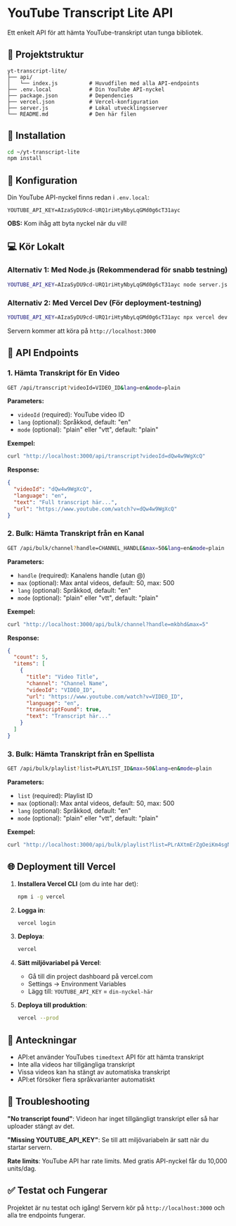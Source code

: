 # YouTube Transcript Lite API

Ett enkelt API för att hämta YouTube-transkript utan tunga bibliotek.

## 📁 Projektstruktur

```
yt-transcript-lite/
├── api/
│   └── index.js          # Huvudfilen med alla API-endpoints
├── .env.local            # Din YouTube API-nyckel
├── package.json          # Dependencies
├── vercel.json           # Vercel-konfiguration
├── server.js             # Lokal utvecklingsserver
└── README.md             # Den här filen
```

## 🚀 Installation

```bash
cd ~/yt-transcript-lite
npm install
```

## 🔑 Konfiguration

Din YouTube API-nyckel finns redan i `.env.local`:
```
YOUTUBE_API_KEY=AIzaSyDU9cd-URQ1riHtyNbyLqGMd0g6cT31ayc
```

**OBS:** Kom ihåg att byta nyckel när du vill!

## 💻 Kör Lokalt

### Alternativ 1: Med Node.js (Rekommenderad för snabb testning)
```bash
YOUTUBE_API_KEY=AIzaSyDU9cd-URQ1riHtyNbyLqGMd0g6cT31ayc node server.js
```

### Alternativ 2: Med Vercel Dev (För deployment-testning)
```bash
YOUTUBE_API_KEY=AIzaSyDU9cd-URQ1riHtyNbyLqGMd0g6cT31ayc npx vercel dev
```

Servern kommer att köra på `http://localhost:3000`

## 📡 API Endpoints

### 1. **Hämta Transkript för En Video**
```bash
GET /api/transcript?videoId=VIDEO_ID&lang=en&mode=plain
```

**Parameters:**
- `videoId` (required): YouTube video ID
- `lang` (optional): Språkkod, default: "en"
- `mode` (optional): "plain" eller "vtt", default: "plain"

**Exempel:**
```bash
curl "http://localhost:3000/api/transcript?videoId=dQw4w9WgXcQ"
```

**Response:**
```json
{
  "videoId": "dQw4w9WgXcQ",
  "language": "en",
  "text": "Full transcript här...",
  "url": "https://www.youtube.com/watch?v=dQw4w9WgXcQ"
}
```

### 2. **Bulk: Hämta Transkript från en Kanal**
```bash
GET /api/bulk/channel?handle=CHANNEL_HANDLE&max=50&lang=en&mode=plain
```

**Parameters:**
- `handle` (required): Kanalens handle (utan @)
- `max` (optional): Max antal videos, default: 50, max: 500
- `lang` (optional): Språkkod, default: "en"
- `mode` (optional): "plain" eller "vtt", default: "plain"

**Exempel:**
```bash
curl "http://localhost:3000/api/bulk/channel?handle=mkbhd&max=5"
```

**Response:**
```json
{
  "count": 5,
  "items": [
    {
      "title": "Video Title",
      "channel": "Channel Name",
      "videoId": "VIDEO_ID",
      "url": "https://www.youtube.com/watch?v=VIDEO_ID",
      "language": "en",
      "transcriptFound": true,
      "text": "Transcript här..."
    }
  ]
}
```

### 3. **Bulk: Hämta Transkript från en Spellista**
```bash
GET /api/bulk/playlist?list=PLAYLIST_ID&max=50&lang=en&mode=plain
```

**Parameters:**
- `list` (required): Playlist ID
- `max` (optional): Max antal videos, default: 50, max: 500
- `lang` (optional): Språkkod, default: "en"
- `mode` (optional): "plain" eller "vtt", default: "plain"

**Exempel:**
```bash
curl "http://localhost:3000/api/bulk/playlist?list=PLrAXtmErZgOeiKm4sgNOknGvNjby9efdf&max=5"
```

## 🌐 Deployment till Vercel

1. **Installera Vercel CLI** (om du inte har det):
   ```bash
   npm i -g vercel
   ```

2. **Logga in**:
   ```bash
   vercel login
   ```

3. **Deploya**:
   ```bash
   vercel
   ```

4. **Sätt miljövariabel på Vercel**:
   - Gå till din project dashboard på vercel.com
   - Settings → Environment Variables
   - Lägg till: `YOUTUBE_API_KEY` = `din-nyckel-här`

5. **Deploya till produktion**:
   ```bash
   vercel --prod
   ```

## 📝 Anteckningar

- API:et använder YouTubes `timedtext` API för att hämta transkript
- Inte alla videos har tillgängliga transkript
- Vissa videos kan ha stängt av automatiska transkript
- API:et försöker flera språkvarianter automatiskt

## 🔧 Troubleshooting

**"No transcript found"**: Videon har inget tillgängligt transkript eller så har uploader stängt av det.

**"Missing YOUTUBE_API_KEY"**: Se till att miljövariabeln är satt när du startar servern.

**Rate limits**: YouTube API har rate limits. Med gratis API-nyckel får du 10,000 units/dag.

## ✅ Testat och Fungerar

Projektet är nu testat och igång! Servern kör på `http://localhost:3000` och alla tre endpoints fungerar.

